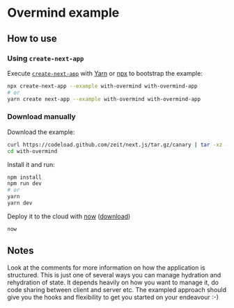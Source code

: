 # Overmind example

## How to use

### Using `create-next-app`

Execute [`create-next-app`](https://github.com/segmentio/create-next-app) with [Yarn](https://yarnpkg.com/lang/en/docs/cli/create/) or [npx](https://github.com/zkat/npx#readme) to bootstrap the example:

```bash
npx create-next-app --example with-overmind with-overmind-app
# or
yarn create next-app --example with-overmind with-overmind-app
```

### Download manually

Download the example:

```bash
curl https://codeload.github.com/zeit/next.js/tar.gz/canary | tar -xz --strip=2 next.js-canary/examples/with-overmind
cd with-overmind
```

Install it and run:

```bash
npm install
npm run dev
# or
yarn
yarn dev
```

Deploy it to the cloud with [now](https://zeit.co/now) ([download](https://zeit.co/download))

```bash
now
```

## Notes

Look at the comments for more information on how the application is structured. This is just one of several ways you can manage hydration and rehydration of state. It depends heavily on how you want to manage it, do code sharing between client and server etc. The exampled approach should give you the hooks and flexibility to get you started on your endeavour :-)
